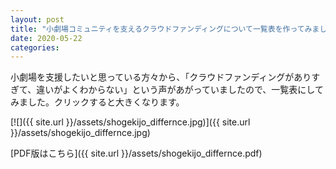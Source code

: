```yaml
---
layout: post
title: "小劇場コミュニティを支えるクラウドファンディングについて一覧表を作ってみました"
date: 2020-05-22
categories:
---
```

小劇場を支援したいと思っている方々から、「クラウドファンディングがありすぎて、違いがよくわからない」という声があがっていましたので、一覧表にしてみました。クリックすると大きくなります。

[![]({{ site.url }}/assets/shogekijo_differnce.jpg)]({{ site.url }}/assets/shogekijo_differnce.jpg)

[PDF版はこちら]({{ site.url }}/assets/shogekijo_differnce.pdf)